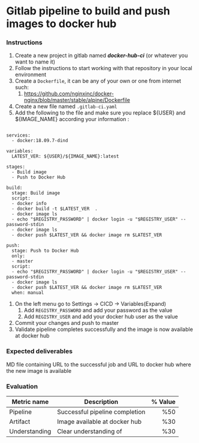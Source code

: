 # Gitlab pipeline to build and push images to docker hub

### Instructions

1. Create a new project in gitlab named ***docker-hub-ci*** (or whatever you want to name it)
2. Follow the instructions to start working with that repository in your local environment
3. Create a `Dockerfile`, it can be any of your own or one from internet such:
   1. https://github.com/nginxinc/docker-nginx/blob/master/stable/alpine/Dockerfile
4. Create a new file named `.gitlab-ci.yaml` 
5. Add the following to the file and make sure you replace ${USER} and ${IMAGE_NAME} according your information :
```image: docker:18.09.7

services:
  - docker:18.09.7-dind

variables:
  LATEST_VER: ${USER}/${IMAGE_NAME}:latest

stages:
  - Build image
  - Push to Docker Hub

build:
  stage: Build image
  script:
  - docker info
  - docker build -t $LATEST_VER  .
  - docker image ls
  - echo "$REGISTRY_PASSWORD" | docker login -u "$REGISTRY_USER" --password-stdin
  - docker image ls
  - docker push $LATEST_VER && docker image rm $LATEST_VER

push:
  stage: Push to Docker Hub
  only:
  - master
  script:
  - echo "$REGISTRY_PASSWORD" | docker login -u "$REGISTRY_USER" --password-stdin
  - docker image ls
  - docker push $LATEST_VER && docker image rm $LATEST_VER
  when: manual
```
1. On the left menu go to Settings -> CICD -> Variables(Expand)
   1. Add `REGISTRY_PASSWORD` and add your password as the value
   2. Add `REGISTRY_USER` and add your docker hub user as the value
2. Commit your changes and push to master
3. Validate pipeline completes successfully and the image is now available at docker hub



### Expected deliverables

MD file containing URL to the successful job and URL to docker hub where the new image is available


### Evaluation

| Metric name | Description | % Value |
| ----------- |-------------| -------:|
| Pipeline  | Successful pipeline completion| %50 |
| Artifact    | Image available at docker hub   | %30 |
| Understanding   | Clear understanding of | %30 |
